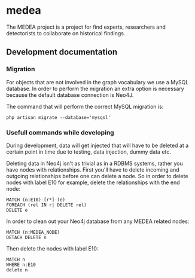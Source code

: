 # medea
The MEDEA project is a project for find experts, researchers and detectorists to collaborate on historical findings.

## Development documentation

### Migration

For objects that are not involved in the graph vocabulary we use a MySQL database.
In order to perform the migration an extra option is necessary because the default database connection is Neo4J.

The command that will perform the correct MySQL migration is:

    php artisan migrate --database='mysqsl'

### Usefull commands while developing

During development, data will get injected that will have to be deleted at a certain point in time due to testing, data injection, dummy data etc.

Deleting data in Neo4j isn't as trivial as in a RDBMS systems, rather you have nodes with relationships. First you'll have to delete incoming and outgoing relationships before one can delete a node. So in order to delete nodes with label E10 for example, delete the relationships with the end node:

    MATCH (n:E10)-[r*]-(e)
    FOREACH (rel IN r| DELETE rel)
    DELETE e

In order to clean out your Neo4j database from any MEDEA related nodes:

    MATCH (n:MEDEA_NODE)
    DETACH DELETE n

Then delete the nodes with label E10:

    MATCH n
    WHERE n:E10
    delete n
